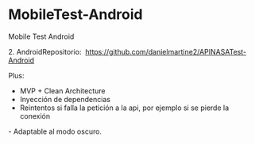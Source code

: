 # MobileTest-Android
Mobile Test Android

2. AndroidRepositorio:  https://github.com/danielmartine2/APINASATest-Android

Plus:

- MVP + Clean Architecture   
- Inyección de dependencias   
- Reintentos si falla la petición a la api, por ejemplo si se pierde la conexión

- Adaptable al modo oscuro.
